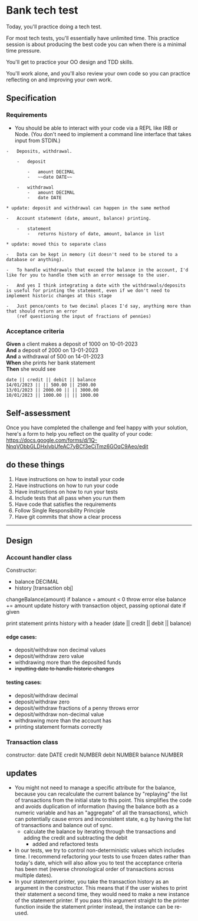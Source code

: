 # Bank tech test

Today, you'll practice doing a tech test.

For most tech tests, you'll essentially have unlimited time. This practice session is about producing the best code you can when there is a minimal time pressure.

You'll get to practice your OO design and TDD skills.

You'll work alone, and you'll also review your own code so you can practice reflecting on and improving your own work.

## Specification

### Requirements

-   You should be able to interact with your code via a REPL like IRB or Node. (You don't need to implement a command line interface that takes input from STDIN.)

```
-   Deposits, withdrawal.

    -   deposit

        -   amount DECIMAL
        -   ~~date DATE~~

    -   withdrawal
        -   amount DECIMAL
        -   date DATE

* update: deposit and withdrawal can happen in the same method

-   Account statement (date, amount, balance) printing.

    -   statement
        -   returns history of date, amount, balance in list

* update: moved this to separate class

-   Data can be kept in memory (it doesn't need to be stored to a database or anything).

-   To handle withdrawals that exceed the balance in the account, I'd like for you to handle them with an error message to the user.

-   And yes I think integrating a date with the withdrawals/deposits is useful for printing the statement, even if we don't need to implement historic changes at this stage

-   Just pence/cents to two decimal places I'd say, anything more than that should return an error
    (ref questioning the input of fractions of pennies)
```

### Acceptance criteria

**Given** a client makes a deposit of 1000 on 10-01-2023  
**And** a deposit of 2000 on 13-01-2023  
**And** a withdrawal of 500 on 14-01-2023  
**When** she prints her bank statement  
**Then** she would see

```
date || credit || debit || balance
14/01/2023 || || 500.00 || 2500.00
13/01/2023 || 2000.00 || || 3000.00
10/01/2023 || 1000.00 || || 1000.00
```

## Self-assessment

Once you have completed the challenge and feel happy with your solution, here's a form to help you reflect on the quality of your code: https://docs.google.com/forms/d/1Q-NnqVObbGLDHxlvbUfeAC7yBCf3eCjTmz6GOqC9Aeo/edit

## do these things

1. Have instructions on how to install your code
2. Have instructions on how to run your code
3. Have instructions on how to run your tests
4. Include tests that all pass when you run them
5. Have code that satisfies the requirements
6. Follow Single Responsibility Principle
7. Have git commits that show a clear process

---

## Design

### Account handler class

Constructor:

-   balance DECIMAL
-   history [transaction obj]

changeBalance(amount)
if balance + amount < 0 throw error
else balance += amount
update history with transaction object, passing optional date if given

print statement
prints history with a header (date || credit || debit || balance)

#### edge cases:

-   deposit/withdraw non decimal values
-   deposit/withdraw zero value
-   withdrawing more than the deposited funds
-   ~~inputting date to handle historic changes~~

#### testing cases:

-   deposit/withdraw decimal
-   deposit/withdraw zero
-   deposit/withdraw fractions of a penny throws error
-   deposit/withdraw non-decimal value
-   withdrawing more than the account has
-   printing statement formats correctly

### Transaction class

constructor:
date DATE
credit NUMBER
debit NUMBER
balance NUMBER

## updates

-   You might not need to manage a specific attribute for the balance, because you can recalculate the current balance by "replaying" the list of transactions from the initial state to this point. This simplifies the code and avoids duplication of information (having the balance both as a numeric variable and has an "aggregate" of all the transactions), which can potentially cause errors and inconsistent state, e.g by having the list of transactions and balance out of sync.
    -   calculate the balance by iterating through the transactions and adding the credit and subtracting the debit 
        * added and refactored tests
-   In our tests, we try to control non-deterministic values which includes time. I recommend refactoring your tests to use frozen dates rather than today's date, which will also allow you to test the acceptance criteria has been met (reverse chronological order of transactions across multiple dates).
-   In your statement printer, you take the transaction history as an argument in the constructor. This means that if the user wishes to print their statement a second time, they would need to make a new instance of the statement printer. If you pass this argument straight to the printer function inside the statement printer instead, the instance can be re-used.
